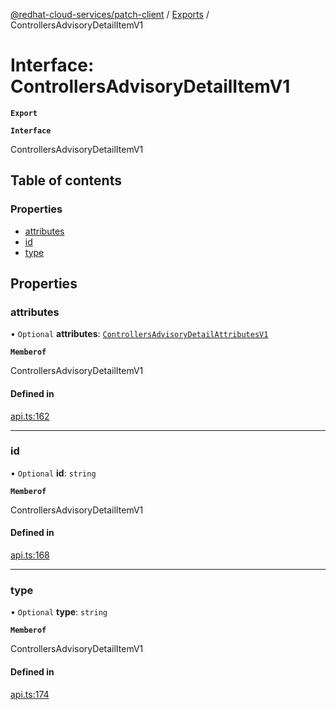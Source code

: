 [@redhat-cloud-services/patch-client](../README.md) / [Exports](../modules.md) / ControllersAdvisoryDetailItemV1

# Interface: ControllersAdvisoryDetailItemV1

**`Export`**

**`Interface`**

ControllersAdvisoryDetailItemV1

## Table of contents

### Properties

- [attributes](ControllersAdvisoryDetailItemV1.md#attributes)
- [id](ControllersAdvisoryDetailItemV1.md#id)
- [type](ControllersAdvisoryDetailItemV1.md#type)

## Properties

### attributes

• `Optional` **attributes**: [`ControllersAdvisoryDetailAttributesV1`](ControllersAdvisoryDetailAttributesV1.md)

**`Memberof`**

ControllersAdvisoryDetailItemV1

#### Defined in

[api.ts:162](https://github.com/mkholjuraev/javascript-clients/blob/master/packages/patch/api.ts#L162)

___

### id

• `Optional` **id**: `string`

**`Memberof`**

ControllersAdvisoryDetailItemV1

#### Defined in

[api.ts:168](https://github.com/mkholjuraev/javascript-clients/blob/master/packages/patch/api.ts#L168)

___

### type

• `Optional` **type**: `string`

**`Memberof`**

ControllersAdvisoryDetailItemV1

#### Defined in

[api.ts:174](https://github.com/mkholjuraev/javascript-clients/blob/master/packages/patch/api.ts#L174)
